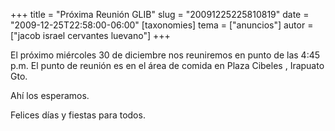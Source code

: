 +++
title = "Próxima Reunión GLIB"
slug = "20091225225810819"
date = "2009-12-25T22:58:00-06:00"
[taxonomies]
tema = ["anuncios"]
autor = ["jacob israel cervantes luevano"]
+++

El próximo miércoles 30 de diciembre nos reuniremos en punto de las 4:45
p.m. El punto de reunión es en el área de comida en Plaza Cibeles ,
Irapuato Gto.

Ahí los esperamos.

Felices días y fiestas para todos.

